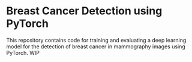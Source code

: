 # Breast Cancer Detection using PyTorch
This repository contains code for training and evaluating a deep learning model for the detection of breast cancer in mammography images using PyTorch.
WIP